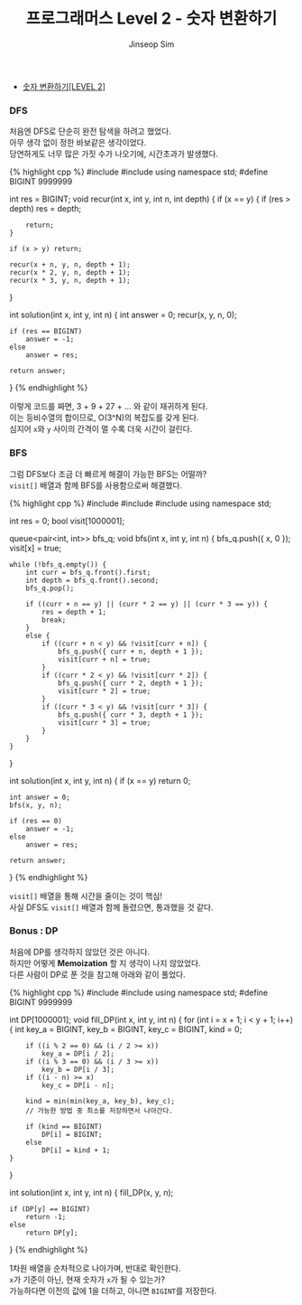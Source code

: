 ﻿---
layout: post
title: "프로그래머스 Level 2 - 숫자 변환하기"
categories: Programmers
tags: [cpp]
author:
  - Jinseop Sim
---
- [숫자 변환하기[LEVEL 2]](https://school.programmers.co.kr/learn/courses/30/lessons/154538)  

### DFS
처음엔 DFS로 단순히 완전 탐색을 하려고 했었다.  
아무 생각 없이 정한 바보같은 생각이었다.  
당연하게도 너무 많은 가짓 수가 나오기에, 시간초과가 발생했다.  

{% highlight cpp %}
#include <string>
#include <vector>
using namespace std;
#define BIGINT 9999999

int res = BIGINT;
void recur(int x, int y, int n, int depth) {
    if (x == y) {
        if (res > depth)
            res = depth;

        return;
    }

    if (x > y) return;

    recur(x + n, y, n, depth + 1);
    recur(x * 2, y, n, depth + 1);
    recur(x * 3, y, n, depth + 1);
}

int solution(int x, int y, int n) {
    int answer = 0;
    recur(x, y, n, 0);

    if (res == BIGINT)
        answer = -1;
    else
        answer = res;

    return answer;
}
{% endhighlight %}  

이렇게 코드를 짜면, 3 + 9 + 27 + ... 와 같이 재귀하게 된다.  
이는 등비수열의 합이므로, O(3^N)의 복잡도를 갖게 된다.  
심지어 ```x```와 ```y``` 사이의 간격이 멀 수록 더욱 시간이 걸린다.  

### BFS
그럼 DFS보다 조금 더 빠르게 해결이 가능한 BFS는 어떨까?  
```visit[]``` 배열과 함께 BFS를 사용함으로써 해결했다.  

{% highlight cpp %}
#include <string>
#include <vector>
#include <queue>
using namespace std;

int res = 0;
bool visit[1000001];

queue<pair<int, int>> bfs_q;
void bfs(int x, int y, int n) {
    bfs_q.push({ x, 0 });
    visit[x] = true;

    while (!bfs_q.empty()) {
        int curr = bfs_q.front().first;
        int depth = bfs_q.front().second;
        bfs_q.pop();

        if ((curr + n == y) || (curr * 2 == y) || (curr * 3 == y)) {
            res = depth + 1;
            break;
        }
        else {
            if ((curr + n < y) && !visit[curr + n]) {
                bfs_q.push({ curr + n, depth + 1 });
                visit[curr + n] = true;
            }
            if ((curr * 2 < y) && !visit[curr * 2]) {
                bfs_q.push({ curr * 2, depth + 1 });
                visit[curr * 2] = true;
            }
            if ((curr * 3 < y) && !visit[curr * 3]) {
                bfs_q.push({ curr * 3, depth + 1 });
                visit[curr * 3] = true;
            }
        }
    }
}

int solution(int x, int y, int n) {
    if (x == y) return 0;

    int answer = 0;
    bfs(x, y, n);

    if (res == 0)
        answer = -1;
    else
        answer = res;

    return answer;
}
{% endhighlight %}

```visit[]``` 배열을 통해 시간을 줄이는 것이 핵심!  
사실 DFS도 ```visit[]``` 배열과 함께 돌렸으면, 통과했을 것 같다.  

### Bonus : DP
처음에 DP를 생각하지 않았던 것은 아니다.  
하지만 어떻게 __Memoization__ 할 지 생각이 나지 않았었다.  
다른 사람이 DP로 푼 것을 참고해 아래와 같이 풀었다.  

{% highlight cpp %}
#include <string>
#include <vector>
using namespace std;
#define BIGINT 9999999

int DP[1000001];
void fill_DP(int x, int y, int n) {
    for (int i = x + 1; i < y + 1; i++) {
        int key_a = BIGINT, key_b = BIGINT, key_c = BIGINT, kind = 0;

        if ((i % 2 == 0) && (i / 2 >= x))
            key_a = DP[i / 2];
        if ((i % 3 == 0) && (i / 3 >= x))
            key_b = DP[i / 3];
        if ((i - n) >= x)
            key_c = DP[i - n];

        kind = min(min(key_a, key_b), key_c);
        // 가능한 방법 중 최소를 저장하면서 나아간다.  

        if (kind == BIGINT)
            DP[i] = BIGINT;
        else
            DP[i] = kind + 1;
    }
}

int solution(int x, int y, int n) {
    fill_DP(x, y, n);

    if (DP[y] == BIGINT)
        return -1;
    else
        return DP[y];
}
{% endhighlight %}  

1차원 배열을 순차적으로 나아가며, 반대로 확인한다.  
```x```가 기준이 아닌, 현재 숫자가 ```x```가 될 수 있는가?  
가능하다면 이전의 값에 1을 더하고, 아니면 ```BIGINT```를 저장한다.  
